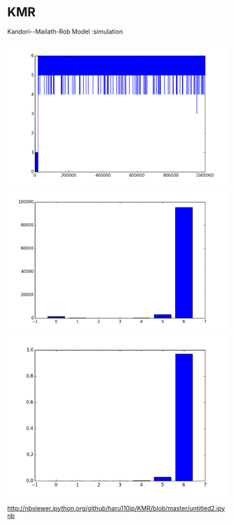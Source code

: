 KMR
===

Kandori--Mailath-Rob Model :simulation

![sample_path](sample_path.png)
![empiical_histogram](empirical_histo.png)
![stationary_histogram](stationary_histo.png)

http://nbviewer.ipython.org/github/haru110jp/KMR/blob/master/untitled2.ipynb
